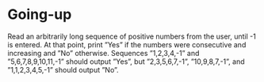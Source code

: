 Going-up
========

Read an arbitrarily long sequence of positive numbers from the user, until -1 is entered. At that point, print ”Yes” if the numbers were consecutive and increasing and ”No” otherwise. Sequences ”1,2,3,4,-1” and ”5,6,7,8,9,10,11,-1” should output ”Yes”, but ”2,3,5,6,7,-1”, ”10,9,8,7,-1”, and ”1,1,2,3,4,5,-1” should output ”No”.

